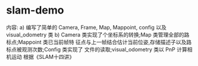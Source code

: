 # slam-demo
内容:
a) 编写了简单的 Camera, Frame, Map, Mappoint, config 以及 visual_odometry
类
b) Camera 类实现了个坐标系的转换;Map 类管理全部的路标点;Mappoint 类已当前帧特
征点与上一帧结合估计当前位姿,存储描述子以及路标点被观测次数;Config 类实现了
文件的读取;visual_odometry 类以 PnP 计算相机运动
根据《SLAM十四讲》
